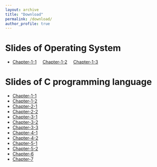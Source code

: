 ```yaml
---
layout: archive
title: "Download"
permalink: /download/
author_profile: true
---
```


Slides of Operating System
======
* [Chapter-1-1](../download/chapter1/1.1_操作系统基本概念.pdf)&nbsp;&nbsp;&nbsp;&nbsp;     [Chapter-1-2](../download/chapter1/1.2_操作系统形成与发展.pdf)&nbsp;&nbsp;&nbsp;&nbsp;       [Chapter-1-3](../download/chapter1/1.3_操作系统结构设计.pdf)



Slides of C programming language
======
* [Chapter-1-1](../download/switching/chapter1-1.pdf)
* [Chapter-1-2](../download/switching/chapter1-2.pdf)
* [Chapter-2-1](../download/switching/chapter2-1.pdf)
* [Chapter-2-2](../download/switching/chapter2-2.pdf)
* [Chapter-3-1](../download/switching/chapter3-1.pdf)
* [Chapter-3-2](../download/switching/chapter3-2.pdf)
* [Chapter-3-3](../download/switching/chapter3-3.pdf)
* [Chapter-4-1](../download/switching/chapter4-part1.pdf)
* [Chapter-4-2](../download/switching/chapter4-part2.pdf)
* [Chapter-5-1](../download/switching/chapter5-1.pdf)
* [Chapter-5-2](../download/switching/chapter5-2.pdf)
* [Chapter-6](../download/switching/chapter-6.pdf)
* [Chapter-7](../download/switching/chapter-7.pdf)











